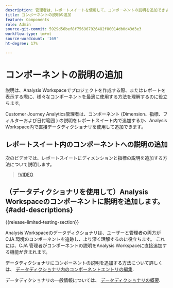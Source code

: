 ```yaml
---
description: 管理者は、レポートスイートを使用して、コンポーネントの説明を追加できます。
title: コンポーネントの説明の追加
feature: Components
role: Admin
source-git-commit: 5929d56bef8f756967926482f80014db0d43d3e3
workflow-type: tm+mt
source-wordcount: '169'
ht-degree: 17%

---
```


# コンポーネントの説明の追加

説明は、Analysis Workspaceでプロジェクトを作成する際、またはレポートを表示する際に、様々なコンポーネントを最適に使用する方法を理解するのに役立ちます。

Customer Journey Analytics管理者は、コンポーネント (Dimension、指標、フィルターおよび日付範囲 ) の説明をレポートスイート内で追加するか、Analysis Workspace内で直接データディクショナリを使用して追加できます。

## レポートスイート内のコンポーネントへの説明の追加

次のビデオでは、レポートスイートにディメンションと指標の説明を追加する方法について説明します。

>[!VIDEO](https://video.tv.adobe.com/v/25453/?quality=12)

## （データディクショナリを使用して）Analysis Workspaceのコンポーネントに説明を追加します。 {#add-descriptions}

{{release-limited-testing-section}}

Analysis Workspaceのデータディクショナリは、ユーザーと管理者の両方が CJA 環境のコンポーネントを追跡し、より深く理解するのに役立ちます。 これには、CJA 管理者がコンポーネントの説明をAnalysis Workspaceに直接追加する機能が含まれます。

データディクショナリにコンポーネントの説明を追加する方法について詳しくは、 [データディクショナリ内のコンポーネントエントリの編集](/help/components/data-dictionary/edit-entries-data-dictionary.md).

データディクショナリの一般情報については、 [データディクショナリの概要](/help/components/data-dictionary/data-dictionary-overview.md).
